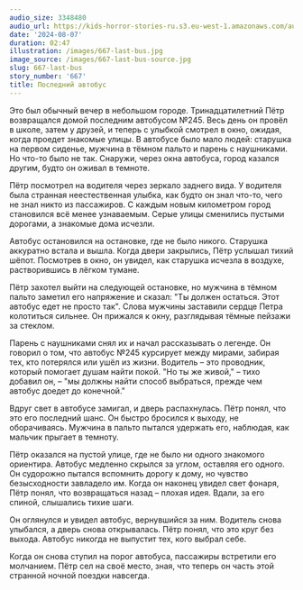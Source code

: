 ```yaml
---
audio_size: 3348480
audio_url: https://kids-horror-stories-ru.s3.eu-west-1.amazonaws.com/audio/667-last-bus.mp3
date: '2024-08-07'
duration: 02:47
illustration: /images/667-last-bus.jpg
image_source: /images/667-last-bus-source.jpg
slug: 667-last-bus
story_number: '667'
title: Последний автобус
---
```


Это был обычный вечер в небольшом городе. Тринадцатилетний Пётр возвращался домой последним автобусом №245. Весь день он провёл в школе, затем у друзей, и теперь с улыбкой смотрел в окно, ожидая, когда проедет знакомые улицы. В автобусе было мало людей: старушка на первом сиденье, мужчина в тёмном пальто и парень с наушниками. Но что-то было не так. Снаружи, через окна автобуса, город казался другим, будто он оживал в темноте.

Пётр посмотрел на водителя через зеркало заднего вида. У водителя была странная неестественная улыбка, как будто он знал что-то, чего не знал никто из пассажиров. С каждым новым километром город становился всё менее узнаваемым. Серые улицы сменились пустыми дорогами, а знакомые дома исчезли.

Автобус остановился на остановке, где не было никого. Старушка аккуратно встала и вышла. Когда двери закрылись, Пётр услышал тихий шёпот. Посмотрев в окно, он увидел, как старушка исчезла в воздухе, растворившись в лёгком тумане.

Пётр захотел выйти на следующей остановке, но мужчина в тёмном пальто заметил его напряжение и сказал: "Ты должен остаться. Этот автобус едет не просто так". Слова мужчины заставили сердце Петра колотиться сильнее. Он прижался к окну, разглядывая тёмные пейзажи за стеклом.

Парень с наушниками снял их и начал рассказывать о легенде. Он говорил о том, что автобус №245 курсирует между мирами, забирая тех, кто потерялся или ушёл из жизни. Водитель – это проводник, который помогает душам найти покой. "Но ты же живой," – тихо добавил он, – "мы должны найти способ выбраться, прежде чем автобус доедет до конечной."

Вдруг свет в автобусе замигал, и дверь распахнулась. Пётр понял, что это его последний шанс. Он быстро бросился к выходу, не оборачиваясь. Мужчина в пальто пытался удержать его, наблюдая, как мальчик прыгает в темноту.

Пётр оказался на пустой улице, где не было ни одного знакомого ориентира. Автобус медленно скрылся за углом, оставляя его одного. Он судорожно пытался вспомнить дорогу к дому, но чувство безысходности завладело им. Когда он наконец увидел свет фонаря, Пётр понял, что возвращаться назад – плохая идея. Вдали, за его спиной, слышались тихие шаги.

Он оглянулся и увидел автобус, вернувшийся за ним. Водитель снова улыбался, а дверь снова открывалась. Пётр понял, что это круг без выхода. Автобус никогда не выпустит тех, кого выбрал себе.

Когда он снова ступил на порог автобуса, пассажиры встретили его молчанием. Пётр сел на своё место, зная, что теперь он часть этой странной ночной поездки навсегда.